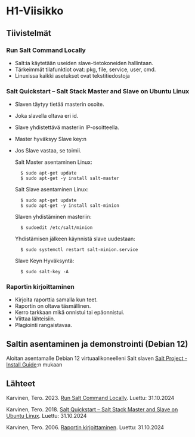 # H1-Viisikko
## Tiivistelmät
### Run Salt Command Locally
- Salt:ia käytetään useiden slave-tietokoneiden hallintaan.
- Tärkeimmät tilafunktiot ovat: pkg, file, service, user, cmd.
- Linuxissa kaikki asetukset ovat tekstitiedostoja

### Salt Quickstart – Salt Stack Master and Slave on Ubuntu Linux
- Slaven täytyy tietää masterin osoite.
- Joka slavella oltava eri id.
- Slave yhdistettävä masteriin IP-osoitteella.
- Master hyväksyy Slave key:n
- Jos Slave vastaa, se toimii.

  Salt Master asentaminen Linux:
  
        $ sudo apt-get update
        $ sudo apt-get -y install salt-master

  Salt Slave asentaminen Linux:

        $ sudo apt-get update
        $ sudo apt-get -y install salt-minion

  Slaven yhdistäminen masteriin:

        $ sudoedit /etc/salt/minion

  Yhdistämisen jälkeen käynnistä slave uudestaan:

        $ sudo systemctl restart salt-minion.service

  Slave Keyn Hyväksyntä:

        $ sudo salt-key -A

### Raportin kirjoittaminen
- Kirjoita raporttia samalla kun teet.
- Raportin on oltava täsmällinen.
- Kerro tarkkaan mikä onnistui tai epäonnistui.
- Viittaa lähteisiin.
- Plagiointi rangaistavaa.

## Saltin asentaminen ja demonstrointi (Debian 12)

Aloitan asentamalle Debian 12 virtuaalikoneelleni Salt slaven [Salt Project - Install Guide](https://docs.saltproject.io/salt/install-guide/en/latest/topics/install-by-operating-system/linux-rpm.html#install-rpm):n mukaan


## Lähteet
Karvinen, Tero. 2023. [Run Salt Command Locally](https://terokarvinen.com/2021/salt-run-command-locally/). Luettu: 31.10.2024

Karvinen, Tero. 2018. [Salt Quickstart – Salt Stack Master and Slave on Ubuntu Linux](https://terokarvinen.com/2018/03/28/salt-quickstart-salt-stack-master-and-slave-on-ubuntu-linux/). Luettu: 31.10.2024

Karvinen, Tero. 2006. [Raportin kirjoittaminen](https://terokarvinen.com/2006/06/04/raportin-kirjoittaminen-4/). Luettu: 31.10.2024
